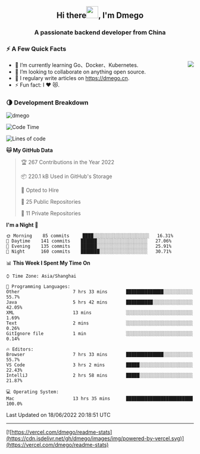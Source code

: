 <h2 align="center">Hi there<img src="https://cdn.jsdelivr.net/gh/dmego/images/img/Hi.gif" height="32" />, I'm Dmego </h2>
<h3 align="center">A passionate backend developer from China</h3>

### ⚡️ A Few Quick Facts

<img align="right" src="https://readme-stats-dmego.vercel.app/api?username=dmego&show_icons=true&icon_color=1573B3&hide_title=true&text_color=718096&bg_color=00000000&hide_border=true"/>

<ul>
    <li> 🌱 I’m currently learning Go、Docker、Kubernetes.</li>
    <li> 👯 I’m looking to collaborate on anything open source.</li>
    <li> 📝 I regulary write articles on <a href="https://dmego.cn">https://dmego.cn</a>.</li>
    <li> ⚡ Fun fact: I ❤️ 😻.</li>
</ul>

### 🌗 Development Breakdown

<img src="https://komarev.com/ghpvc/?username=dmego" alt="dmego" />

<!--START_SECTION:waka-->
![Code Time](http://img.shields.io/badge/Code%20Time-1%2C424%20hrs%2027%20mins-blue)

![Lines of code](https://img.shields.io/badge/From%20Hello%20World%20I%27ve%20Written-248%20Thousand%20lines%20of%20code-blue)

**🐱 My GitHub Data** 

> 🏆 267 Contributions in the Year 2022
 > 
> 📦 220.1 kB Used in GitHub's Storage 
 > 
> 💼 Opted to Hire
 > 
> 📜 25 Public Repositories 
 > 
> 🔑 11 Private Repositories  
 > 
**I'm a Night 🦉** 

```text
🌞 Morning    85 commits     ████░░░░░░░░░░░░░░░░░░░░░   16.31% 
🌆 Daytime    141 commits    ██████░░░░░░░░░░░░░░░░░░░   27.06% 
🌃 Evening    135 commits    ██████░░░░░░░░░░░░░░░░░░░   25.91% 
🌙 Night      160 commits    ███████░░░░░░░░░░░░░░░░░░   30.71%

```


📊 **This Week I Spent My Time On** 

```text
⌚︎ Time Zone: Asia/Shanghai

💬 Programming Languages: 
Other                    7 hrs 33 mins       ██████████████░░░░░░░░░░░   55.7% 
Java                     5 hrs 42 mins       ██████████░░░░░░░░░░░░░░░   42.05% 
XML                      13 mins             ░░░░░░░░░░░░░░░░░░░░░░░░░   1.69% 
Text                     2 mins              ░░░░░░░░░░░░░░░░░░░░░░░░░   0.26% 
GitIgnore file           1 min               ░░░░░░░░░░░░░░░░░░░░░░░░░   0.14%

🔥 Editors: 
Browser                  7 hrs 33 mins       ██████████████░░░░░░░░░░░   55.7% 
VS Code                  3 hrs 2 mins        █████░░░░░░░░░░░░░░░░░░░░   22.43% 
IntelliJ                 2 hrs 58 mins       █████░░░░░░░░░░░░░░░░░░░░   21.87%

💻 Operating System: 
Mac                      13 hrs 35 mins      █████████████████████████   100.0%

```


 Last Updated on 18/06/2022 20:18:51 UTC
<!--END_SECTION:waka-->

---

[![https://vercel.com/dmego/readme-stats](https://cdn.jsdelivr.net/gh/dmego/images/img/powered-by-vercel.svg)](https://vercel.com/dmego/readme-stats)

